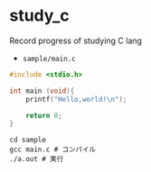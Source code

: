 # study_c

Record progress of studying C lang

- `sample/main.c`

```c
#include <stdio.h>

int main (void){
    printf("Hello,world!\n");

    return 0;
}
```

```terminal
cd sample
gcc main.c # コンパイル
./a.out # 実行
```
